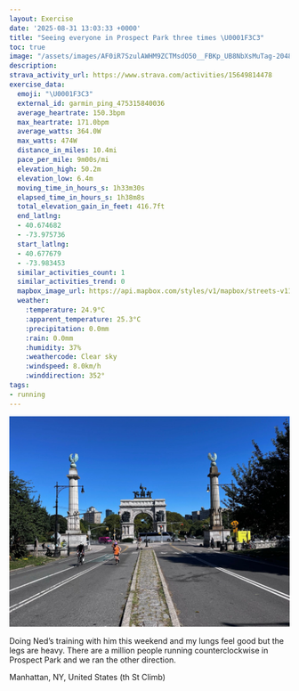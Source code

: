 ```yaml
---
layout: Exercise
date: '2025-08-31 13:03:33 +0000'
title: "Seeing everyone in Prospect Park three times \U0001F3C3"
toc: true
image: "/assets/images/AF0iR7SzulAWHM9ZCTMsdO50__FBKp_UB8NbXsMuTag-2048x1536.jpg.jpeg"
description:
strava_activity_url: https://www.strava.com/activities/15649814478
exercise_data:
  emoji: "\U0001F3C3"
  external_id: garmin_ping_475315840036
  average_heartrate: 150.3bpm
  max_heartrate: 171.0bpm
  average_watts: 364.0W
  max_watts: 474W
  distance_in_miles: 10.4mi
  pace_per_mile: 9m00s/mi
  elevation_high: 50.2m
  elevation_low: 6.4m
  moving_time_in_hours_s: 1h33m30s
  elapsed_time_in_hours_s: 1h38m8s
  total_elevation_gain_in_feet: 416.7ft
  end_latlng:
  - 40.674682
  - -73.975736
  start_latlng:
  - 40.677679
  - -73.983453
  similar_activities_count: 1
  similar_activities_trend: 0
  mapbox_image_url: https://api.mapbox.com/styles/v1/mapbox/streets-v11/static/path-5+787af2-1.0(qsgwFxipbMTm%40h%40eCd%40sA%5C%7DAp%40cBbBqGz%40eCn%40eAd%40yB%5CkB%7CBoIv%40yBbAqD%60%40aANQBWL%5Dt%40%7D%40Xs%40NwADIh%40YfBWXMh%40%7B%40f%40gAj%40a%40%60%40Mt%40Cj%40JtC%7CAl%40J~%40IlBw%40nCOj%40W%60%40i%40dBkErAuBb%40g%40r%40g%40pEeBvEoBr%40IdDK%60L%7BE%7CDsBj%40ElBJrGeCr%40MbA%3FnCf%40~BtAzAlAfBfCz%40bCd%40vCt%40~Gv%40fC%60%40%7C%40fBfCx%40bBb%40pBH%7C%40%40dAQbA_AxAYToA%5E%7BAD_Eo%40mARyAx%40mCxC_A%60%40kCHcEQoAT_BxAi%40~%40%7B%40zBkAxAg%40~%40c%40~AOjBO%60Aa%40lAe%40n%40w%40j%40%5DHu%40%40gASu%40i%40kA%7BAmAwCaA%7BC%5Bk%40Um%40u%40eAy%40_A%7DAsAuCgB%7DBeCoAo%40wAS%7BF%5EuAI_Ci%40sAo%40g%40c%40iA%7BA%7BD_Cc%40w%40Og%40GgAHeANm%40%60%40q%40n%40a%40v%40OYE_%40Fi%40%5Ee%40n%40a%40%60BHdBX%60Ab%40n%40bCzA%60A%7C%40%60AlA~BnAfCf%40l%40%40%60BErBW%60A%3FxAVv%40%60%40t%40n%40~%40hAtCdB%60At%40rBxBrAfC%7CAtEpAlCv%40x%40r%40f%40v%40Vd%40D%7C%40K%5CO%60%40U%5Eg%40h%40yATyAHoA%5CwA%5E%7B%40bByBtAgDzAyArA%5BlENnAC~AYjA_AjBwBx%40c%40x%40UvAF~Bf%40rBOr%40Yz%40q%40n%40qAFa%40D%7D%40IuAe%40cC%7B%40oAaBsCgAcCi%40kCa%40kEOm%40UkBa%40%7DAa%40aAo%40gAwAyAoCgB%7DAm%40%7B%40Q%7DA%40%7DAXyEpBw%40D_AOu%40FoB~%40sA%7C%40kKrE_AN%7BCAqJzDeAh%40cBxA%7DAxBy%40%60Ci%40hAw%40j%40m%40N_BAkB%7C%40eAL_AWcD_B%7B%40Cc%40Lw%40j%40%5Dl%40Qz%40E%60AFx%40Pj%40Xd%40zApA%60B%7C%40dCrCn%40b%40lCp%40%7CBDfFWbAJ~%40VtDlDrCdBbCdCnAnB%5E%60Av%40vCr%40bBv%40xA%5C%5ElAx%40x%40RnAEl%40Qj%40g%40t%40aBP%7D%40ReC%60%40%7BAf%40_AxAgBXy%40_CrCc%40~%40a%40zAO%60AEbAq%40zBq%40%7C%40s%40%5Cw%40Dw%40Ky%40e%40_BiBg%40cAkCmHoAoBcBkBmDwBgCoCeAk%40eBWgABgBXgC%3F_Du%40w%40%5Bu%40g%40cBoBuCeBo%40y%40%5By%40K%7BAOWaA%5C_D%60%40%5B%5CQd%40a%40%60%40ExAO%60%40%3Fp%40Gd%40%5Bf%40%7D%40dCk%40nC),pin-s-s+e5b22e(-73.98061,40.67657),pin-s-f+89ae00(-73.97292000000004,40.673580000000015)/auto/800x800?access_token=pk.eyJ1Ijoiam9zaGJlY2ttYW4iLCJhIjoiY205eWR2aDd1MWZ6djJrbXc4a3M0bWZleiJ9.XiG9OWkNcZk2QzjJbxLB4A
  weather:
    :temperature: 24.9°C
    :apparent_temperature: 25.3°C
    :precipitation: 0.0mm
    :rain: 0.0mm
    :humidity: 37%
    :weathercode: Clear sky
    :windspeed: 8.0km/h
    :winddirection: 352°
tags:
- running
---
```


![Seeing everyone in Prospect Park three times](/assets/images/AF0iR7SzulAWHM9ZCTMsdO50__FBKp_UB8NbXsMuTag-2048x1536.jpg.jpeg)

Doing Ned’s training with him this weekend and my lungs feel good but the legs are heavy. There are a million people running counterclockwise in Prospect Park and we ran the other direction.

Manhattan, NY, United States (th St Climb)
